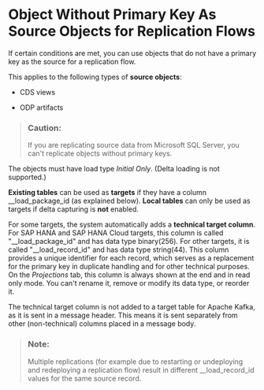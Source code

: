<!-- loio2267a9f6a5724ec0ae5632db4f9f70e5 -->

# Object Without Primary Key As Source Objects for Replication Flows

If certain conditions are met, you can use objects that do not have a primary key as the source for a replication flow.

This applies to the following types of **source objects**:

-   CDS views

-   ODP artifacts


> ### Caution:  
> If you are replicating source data from Microsoft SQL Server, you can't replicate objects without primary keys.

The objects must have load type *Initial Only*. \(Delta loading is not supported.\)

**Existing tables** can be used as **targets** if they have a column \_\_load\_package\_id \(as explained below\). **Local tables** can only be used as targets if delta capturing is **not** enabled.

For some targets, the system automatically adds a **technical target column**. For SAP HANA and SAP HANA Cloud targets, this column is called "\_\_load\_package\_id" and has data type binary\(256\). For other targets, it is called "\_\_load\_record\_id" and has data type string\(44\). This column provides a unique identifier for each record, which serves as a replacement for the primary key in duplicate handling and for other technical purposes. On the *Projections* tab, this column is always shown at the end and in read only mode. You can't rename it, remove or modify its data type, or reorder it.

The technical target column is not added to a target table for Apache Kafka, as it is sent in a message header. This means it is sent separately from other \(non-technical\) columns placed in a message body.

> ### Note:  
> Multiple replications \(for example due to restarting or undeploying and redeploying a replication flow\) result in different \_\_load\_record\_id values for the same source record.

